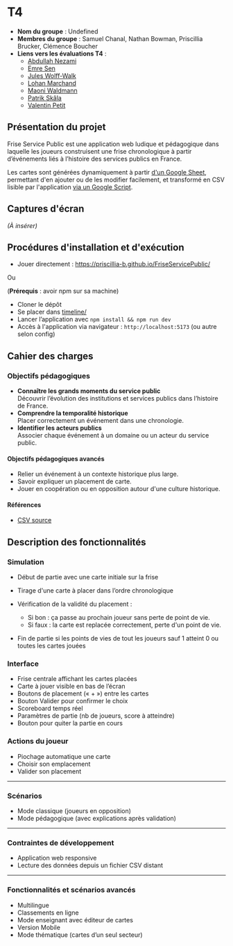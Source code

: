 # T4

- **Nom du groupe** : Undefined
- **Membres du groupe** : Samuel Chanal, Nathan Bowman, Priscillia Brucker, Clémence Boucher
- **Liens vers les évaluations T4** :
  - [Abdullah Nezami](evaluations-T2/evaluation-Abdullah_Nezami.md)
  - [Emre Sen](evaluations-T2/evaluation-Emre_Sen.md)
  - [Jules Wolff-Walk](evaluations-T2/evaluation-Jules_Wolff-Walk.md)
  - [Lohan Marchand](evaluations-T2/evaluation-Lohan_Marchand.md)
  - [Maoni Waldmann](evaluations-T2/evaluation-Maoni_Waldmann.md)
  - [Patrik Skâla](evaluations-T2/evaluation-Patrik_Skâla.md)
  - [Valentin Petit](evaluations-T2/evaluation-Valentin_Petit.md)

## Présentation du projet

Frise Service Public est une application web ludique et pédagogique dans laquelle les joueurs construisent une frise chronologique à partir d’événements liés à l’histoire des services publics en France.

Les cartes sont générées dynamiquement à partir [d'un Google Sheet](https://docs.google.com/spreadsheets/d/1flhwZlPYWQPWKSotmz7wDzBZnBYAL5JJHu_-vY38zcg/edit?gid=1517720865#gid=1517720865), permettant d'en ajouter ou de les modifier facilement, et transformé en CSV lisible par l'application [via un Google Script](https://script.google.com/d/1gwuul7SrT2ylcgBz2yme4bP4STouFFODZZVs17BmSuCBu98P3qJIIJen/edit?usp=sharing).

## Captures d'écran

_(À insérer)_

## Procédures d'installation et d'exécution

- Jouer directement : https://priscillia-b.github.io/FriseServicePublic/

Ou

(**Prérequis** : avoir npm sur sa machine)

- Cloner le dépôt
- Se placer dans [timeline/](timeline/)
- Lancer l’application avec `npm install && npm run dev`
- Accès à l'application via navigateur : `http://localhost:5173` (ou autre selon config)

## Cahier des charges

### Objectifs pédagogiques

- **Connaître les grands moments du service public**  
  Découvrir l’évolution des institutions et services publics dans l’histoire de France.
- **Comprendre la temporalité historique**  
  Placer correctement un événement dans une chronologie.
- **Identifier les acteurs publics**  
  Associer chaque événement à un domaine ou un acteur du service public.

#### Objectifs pédagogiques avancés

- Relier un événement à un contexte historique plus large.
- Savoir expliquer un placement de carte.
- Jouer en coopération ou en opposition autour d'une culture historique.

#### Références

- [CSV source](https://docs.google.com/spreadsheets/d/e/2PACX-1vQlzxMUajqLjmCZ_I-NAie0g-ZxTsJqjOnj6R-w139EnpG-XY3DTJ4Hg5iTtzgnfQmSxJnhu0Tl502b/pub?gid=1517720865&single=true&output=csv)

## Description des fonctionnalités

### Simulation

- Début de partie avec une carte initiale sur la frise
- Tirage d'une carte à placer dans l’ordre chronologique
- Vérification de la validité du placement :

  - Si bon : ça passe au prochain joueur sans perte de point de vie.
  - Si faux : la carte est replacée correctement, perte d'un point de vie.

- Fin de partie si les points de vies de tout les joueurs sauf 1 atteint 0 ou toutes les cartes jouées

### Interface

- Frise centrale affichant les cartes placées
- Carte à jouer visible en bas de l’écran
- Boutons de placement (« + ») entre les cartes
- Bouton Valider pour confirmer le choix
- Scoreboard temps réel
- Paramètres de partie (nb de joueurs, score à atteindre)
- Bouton pour quiter la partie en cours

### Actions du joueur

- Piochage automatique une carte
- Choisir son emplacement
- Valider son placement

---

### Scénarios

- Mode classique (joueurs en opposition)
- Mode pédagogique (avec explications après validation)

---

### Contraintes de développement

- Application web responsive
- Lecture des données depuis un fichier CSV distant

---

### Fonctionnalités et scénarios avancés

- Multilingue
- Classements en ligne
- Mode enseignant avec éditeur de cartes
- Version Mobile
- Mode thématique (cartes d’un seul secteur)
